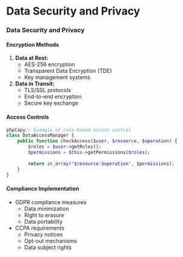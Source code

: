 # Data Security and Privacy

### Data Security and Privacy

#### Encryption Methods

1. **Data at Rest:**
   * AES-256 encryption
   * Transparent Data Encryption (TDE)
   * Key management systems
2. **Data in Transit:**
   * TLS/SSL protocols
   * End-to-end encryption
   * Secure key exchange

#### Access Controls

```php
phpCopy// Example of role-based access control
class DataAccessManager {
    public function checkAccess($user, $resource, $operation) {
        $roles = $user->getRoles();
        $permissions = $this->getPermissions($roles);
        
        return in_array("$resource:$operation", $permissions);
    }
}
```

#### Compliance Implementation

* GDPR compliance measures
  * Data minimization
  * Right to erasure
  * Data portability
* CCPA requirements
  * Privacy notices
  * Opt-out mechanisms
  * Data subject rights
